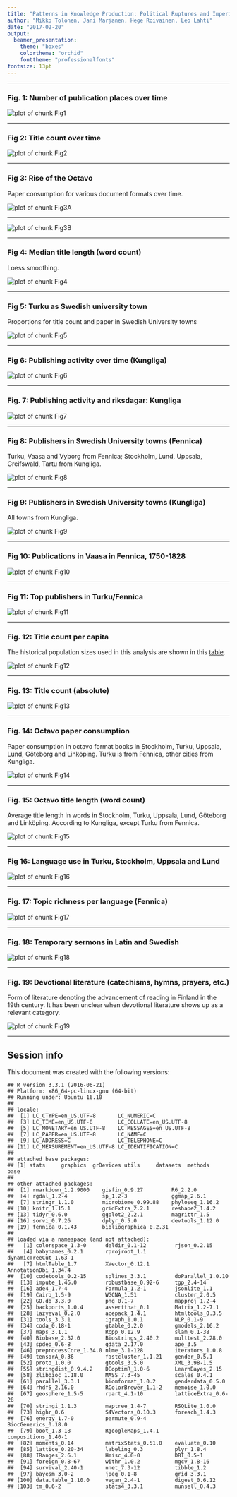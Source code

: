 ```yaml
---
title: "Patterns in Knowledge Production: Political Ruptures and Imperial Dynamics Shaping Public Discourse in Sweden and Finland, 1640–1828"
author: "Mikko Tolonen, Jani Marjanen, Hege Roivainen, Leo Lahti"
date: "2017-02-20"
output: 
  beamer_presentation:
    theme: "boxes"
    colortheme: "orchid"
    fonttheme: "professionalfonts"
fontsize: 13pt
---
```







---


### Fig. 1: Number of publication places over time

![plot of chunk Fig1](20170201_manuscript/Fig1-1.png)

---


### Fig 2: Title count over time

![plot of chunk Fig2](20170201_manuscript/Fig2-1.png)

---

### Fig 3: Rise of the Octavo

Paper consumption for various document formats over time.



![plot of chunk Fig3A](20170201_manuscript/Fig3A-1.png)

---

![plot of chunk Fig3B](20170201_manuscript/Fig3B-1.png)

---


### Fig 4: Median title length (word count)

Loess smoothing.

![plot of chunk Fig4](20170201_manuscript/Fig4-1.png)

---


### Fig 5: Turku as Swedish university town

Proportions for title count and paper in Swedish University towns
 
![plot of chunk Fig5](20170201_manuscript/Fig5-1.png)

---


### Fig 6: Publishing activity over time (Kungliga)

![plot of chunk Fig6](20170201_manuscript/Fig6-1.png)

---


### Fig. 7: Publishing activity and riksdagar: Kungliga

![plot of chunk Fig7](20170201_manuscript/Fig7-1.png)

---


### Fig 8: Publishers in Swedish University towns (Fennica)

Turku, Vaasa and Vyborg from Fennica; Stockholm, Lund, Uppsala, Greifswald, Tartu from Kungliga.

![plot of chunk Fig8](20170201_manuscript/Fig8-1.png)

---

### Fig 9: Publishers in Swedish University towns (Kungliga)

All towns from Kungliga.

![plot of chunk Fig9](20170201_manuscript/Fig9-1.png)

---


### Fig 10: Publications in Vaasa in Fennica, 1750-1828


![plot of chunk Fig10](20170201_manuscript/Fig10-1.png)

---


### Fig 11: Top publishers in Turku/Fennica

![plot of chunk Fig11](20170201_manuscript/Fig11-1.png)

---



### Fig. 12: Title count per capita

The historical population sizes used in this analysis are shown in this [table](https://github.com/rOpenGov/bibliographica/blob/master/inst/extdata/population_sizes_in_cities.csv).

![plot of chunk Fig12](20170201_manuscript/Fig12-1.png)

---



### Fig. 13: Title count (absolute)

![plot of chunk Fig13](20170201_manuscript/Fig13-1.png)

---




### Fig. 14: Octavo paper consumption

Paper consumption in octavo format books in Stockholm, Turku, Uppsala,
Lund, Göteborg and Linköping. Turku is from Fennica, other cities from
Kungliga.

![plot of chunk Fig14](20170201_manuscript/Fig14-1.png)


---


### Fig. 15: Octavo title length (word count)

Average title length in words in Stockholm, Turku, Uppsala, Lund,
Göteborg and Linköping. According to Kungliga, except Turku from
Fennica. 

![plot of chunk Fig15](20170201_manuscript/Fig15-1.png)

---


### Fig 16: Language use in Turku, Stockholm, Uppsala and Lund

![plot of chunk Fig16](20170201_manuscript/Fig16-1.png)

---


### Fig. 17: Topic richness per language (Fennica)

![plot of chunk Fig17](20170201_manuscript/Fig17-1.png)

---


### Fig. 18: Temporary sermons in Latin and Swedish


![plot of chunk Fig18](20170201_manuscript/Fig18-1.png)

---


### Fig. 19: Devotional literature (catechisms, hymns, prayers, etc.) 

Form of literature denoting the advancement of reading in Finland in the 19th century. It has been unclear when devotional literature  shows up as a relevant category.

![plot of chunk Fig19](20170201_manuscript/Fig19-1.png)

---



## Session info

This document was created with the following versions:


```
## R version 3.3.1 (2016-06-21)
## Platform: x86_64-pc-linux-gnu (64-bit)
## Running under: Ubuntu 16.10
## 
## locale:
##  [1] LC_CTYPE=en_US.UTF-8       LC_NUMERIC=C              
##  [3] LC_TIME=en_US.UTF-8        LC_COLLATE=en_US.UTF-8    
##  [5] LC_MONETARY=en_US.UTF-8    LC_MESSAGES=en_US.UTF-8   
##  [7] LC_PAPER=en_US.UTF-8       LC_NAME=C                 
##  [9] LC_ADDRESS=C               LC_TELEPHONE=C            
## [11] LC_MEASUREMENT=en_US.UTF-8 LC_IDENTIFICATION=C       
## 
## attached base packages:
## [1] stats     graphics  grDevices utils     datasets  methods   base     
## 
## other attached packages:
##  [1] rmarkdown_1.2.9000    gisfin_0.9.27         R6_2.2.0             
##  [4] rgdal_1.2-4           sp_1.2-3              ggmap_2.6.1          
##  [7] stringr_1.1.0         microbiome_0.99.88    phyloseq_1.16.2      
## [10] knitr_1.15.1          gridExtra_2.2.1       reshape2_1.4.2       
## [13] tidyr_0.6.0           ggplot2_2.2.1         magrittr_1.5         
## [16] sorvi_0.7.26          dplyr_0.5.0           devtools_1.12.0      
## [19] fennica_0.1.43        bibliographica_0.2.31
## 
## loaded via a namespace (and not attached):
##   [1] colorspace_1.3-0      deldir_0.1-12         rjson_0.2.15         
##   [4] babynames_0.2.1       rprojroot_1.1         dynamicTreeCut_1.63-1
##   [7] htmlTable_1.7         XVector_0.12.1        AnnotationDbi_1.34.4 
##  [10] codetools_0.2-15      splines_3.3.1         doParallel_1.0.10    
##  [13] impute_1.46.0         robustbase_0.92-6     tgp_2.4-14           
##  [16] ade4_1.7-4            Formula_1.2-1         jsonlite_1.1         
##  [19] Cairo_1.5-9           WGCNA_1.51            cluster_2.0.5        
##  [22] GO.db_3.3.0           png_0.1-7             mapproj_1.2-4        
##  [25] backports_1.0.4       assertthat_0.1        Matrix_1.2-7.1       
##  [28] lazyeval_0.2.0        acepack_1.4.1         htmltools_0.3.5      
##  [31] tools_3.3.1           igraph_1.0.1          NLP_0.1-9            
##  [34] coda_0.18-1           gtable_0.2.0          gmodels_2.16.2       
##  [37] maps_3.1.1            Rcpp_0.12.9           slam_0.1-38          
##  [40] Biobase_2.32.0        Biostrings_2.40.2     multtest_2.28.0      
##  [43] spdep_0.6-8           gdata_2.17.0          ape_3.5              
##  [46] preprocessCore_1.34.0 nlme_3.1-128          iterators_1.0.8      
##  [49] tensorA_0.36          fastcluster_1.1.21    gender_0.5.1         
##  [52] proto_1.0.0           gtools_3.5.0          XML_3.98-1.5         
##  [55] stringdist_0.9.4.2    DEoptimR_1.0-6        LearnBayes_2.15      
##  [58] zlibbioc_1.18.0       MASS_7.3-45           scales_0.4.1         
##  [61] parallel_3.3.1        biomformat_1.0.2      genderdata_0.5.0     
##  [64] rhdf5_2.16.0          RColorBrewer_1.1-2    memoise_1.0.0        
##  [67] geosphere_1.5-5       rpart_4.1-10          latticeExtra_0.6-28  
##  [70] stringi_1.1.3         maptree_1.4-7         RSQLite_1.0.0        
##  [73] highr_0.6             S4Vectors_0.10.3      foreach_1.4.3        
##  [76] energy_1.7-0          permute_0.9-4         BiocGenerics_0.18.0  
##  [79] boot_1.3-18           RgoogleMaps_1.4.1     compositions_1.40-1  
##  [82] moments_0.14          matrixStats_0.51.0    evaluate_0.10        
##  [85] lattice_0.20-34       labeling_0.3          plyr_1.8.4           
##  [88] IRanges_2.6.1         Hmisc_4.0-0           DBI_0.5-1            
##  [91] foreign_0.8-67        withr_1.0.2           mgcv_1.8-16          
##  [94] survival_2.40-1       nnet_7.3-12           tibble_1.2           
##  [97] bayesm_3.0-2          jpeg_0.1-8            grid_3.3.1           
## [100] data.table_1.10.0     vegan_2.4-1           digest_0.6.12        
## [103] tm_0.6-2              stats4_3.3.1          munsell_0.4.3
```





